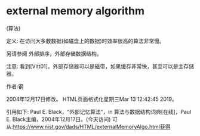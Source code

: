 # external memory algorithm


(算法)



定义:
在访问大多数数据(如磁盘上的数据)时效率很高的算法非常慢。



另请参阅
外部排序，外部存储数据结构。



注意:
看到[Vitt01]。外部存储器可以是磁带，如果缓存非常快，甚至可以是主存储器。


作者:钢







2004年12月17日修改。
HTML页面格式化星期三Mar 13 12:42:45 2019。



引用如下:
Paul E. Black，“外部记忆算法”，in
算法与数据结构词典[在线]，Paul E. Black主编，2004年12月17日。(今天访问)
可从:https://www.nist.gov/dads/HTML/externalMemoryAlgo.html获得